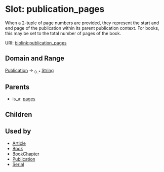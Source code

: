 
# Slot: publication_pages


When a 2-tuple of page numbers are provided, they represent the start and end page of the publication within its parent publication context. For books, this may be set to the total number of pages of the book.

URI: [biolink:publication_pages](https://w3id.org/biolink/vocab/publication_pages)


## Domain and Range

[Publication](Publication.md) &#8594;  <sub>0..*</sub> [String](types/String.md)

## Parents

 *  is_a: [pages](pages.md)

## Children


## Used by

 * [Article](Article.md)
 * [Book](Book.md)
 * [BookChapter](BookChapter.md)
 * [Publication](Publication.md)
 * [Serial](Serial.md)
